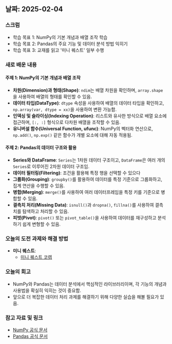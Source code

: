 ## 날짜: 2025-02-04  

### 스크럼  
- 학습 목표 1: NumPy의 기본 개념과 배열 조작 학습  
- 학습 목표 2: Pandas의 주요 기능 및 데이터 분석 방법 익히기  
- 학습 목표 3: 교재를 읽고 '미니 퀘스트' 일부 수행  

### 새로 배운 내용  
#### 주제 1: NumPy의 기본 개념과 배열 조작  
- **차원(Dimension)과 형태(Shape)**: `ndim`는 배열 차원을 확인하며, `array.shape`을 사용하여 배열의 형태를 확인할 수 있음.  
- **데이터 타입(DataType)**: `dtype` 속성을 사용하여 배열의 데이터 타입을 확인하고, `np.array(var, dtype = xx)`을 사용하여 변환 가능함.  
- **인덱싱 및 슬라이싱(Indexing Operation)**: 리스트와 유사한 방식으로 배열 요소에 접근하며, `[:, :]` 형식으로 다차원 배열을 조작할 수 있음.  
- **유니버설 함수(Universal Function, ufunc)**: NumPy의 벡터화 연산으로, `np.add()`, `np.exp()` 같은 함수가 개별 요소에 대해 자동 적용됨.  

#### 주제 2: Pandas의 데이터 구조와 활용  
- **Series와 DataFrame**: `Series`는 1차원 데이터 구조이고, `DataFrame`은 여러 개의 `Series`로 이루어진 2차원 데이터 구조임.  
- **데이터 필터링(Filtering)**: 조건을 활용해 특정 행을 선택할 수 있으다 
- **그룹화(Grouping)**: `groupby()`를 활용하여 데이터를 특정 기준으로 그룹화하고, 집계 연산을 수행할 수 있음.  
- **병합(Merging)**: `merge()`를 사용하여 여러 데이터프레임을 특정 키를 기준으로 병합할 수 있음.  
- **결측치 처리(Missing Data)**: `isnull()`과 `dropna()`, `fillna()`를 사용하여 결측치를 탐색하고 처리할 수 있음.  
- **피벗(Pivot)**: `pivot()` 또는 `pivot_table()`을 사용하여 데이터를 재구성하고 분석하기 쉽게 변형할 수 있음.  

### 오늘의 도전 과제와 해결 방법
- **미니 퀘스트**:  
  - [미니 퀘스트 코렙](https://colab.research.google.com/drive/1Hk6BK0XtdODByBhGZ2u7Rs1VnWzhbCv9?usp=sharing)

### 오늘의 회고  
- NumPy와 Pandas는 데이터 분석에서 핵심적인 라이브러리이며, 각 기능의 개념과 사용법을 확실히 익히는 것이 중요함.  
- 앞으로 더 복잡한 데이터 처리 과제를 해결하기 위해 다양한 실습을 해볼 필요가 있음.  

### 참고 자료 및 링크  
- [NumPy 공식 문서](https://numpy.org/doc/)  
- [Pandas 공식 문서](https://pandas.pydata.org/docs/)  
